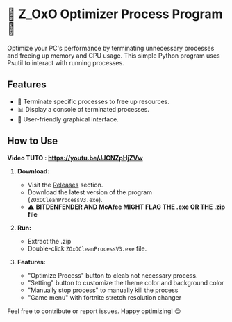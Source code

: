 # 🚀 Z_OxO Optimizer Process Program 🚀

Optimize your PC's performance by terminating unnecessary processes and freeing up memory and CPU usage. This simple Python program uses Psutil to interact with running processes.

## Features

- 🧹 Terminate specific processes to free up resources.
- 📊 Display a console of terminated processes.
- 🌈 User-friendly graphical interface.

## How to Use
**Video TUTO : https://youtu.be/JJCNZpHjZVw**
1. **Download:**
   - Visit the [Releases](https://github.com/Z-OxO/Task-Clear-Optimizer/releases/tag/v.3.0.0) section.
   - Download the latest version of the program (`ZOxOCleanProcessV3.exe`).
   - ⚠️ **BITDENFENDER AND McAfee MIGHT FLAG THE .exe OR THE .zip file**

2. **Run:**
    - Extract the .zip
    - Double-click `ZOxOCleanProcessV3.exe` file.

4. **Features:**
   - "Optimize Process" button to cleab not necessary process.
   - "Setting" button to customize the theme color and background color
   - "Manually stop process" to manually kill the process
   - "Game menu" with fortnite stretch resolution changer
   

Feel free to contribute or report issues. Happy optimizing! 😊

